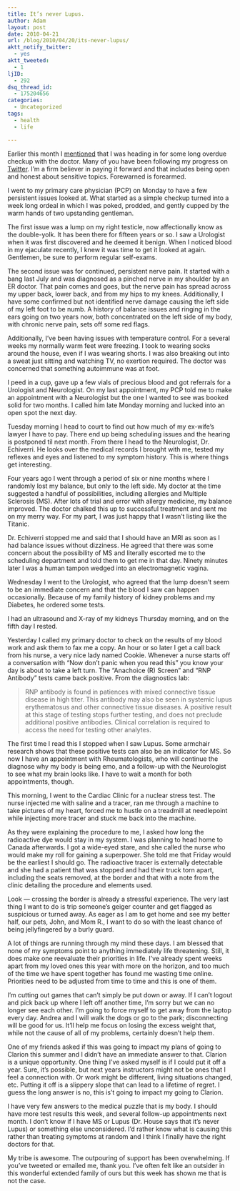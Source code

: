 ```yaml
---
title: It’s never Lupus.
author: Adam
layout: post
date: 2010-04-21
url: /blog/2010/04/20/its-never-lupus/
aktt_notify_twitter:
  - yes
aktt_tweeted:
  - 1
ljID:
  - 292
dsq_thread_id:
  - 175204656
categories:
  - Uncategorized
tags:
  - health
  - life

---
```

Earlier this month I [mentioned][1] that I was heading in for some long overdue checkup with the doctor. Many of you have been following my progress on [Twitter][2]. I’m a firm believer in paying it forward and that includes being open and honest about sensitive topics. Forewarned is forearmed.

<!--more-->

I went to my primary care physician (PCP) on Monday to have a few persistent issues looked at. What started as a simple checkup turned into a week long ordeal in which I was poked, prodded, and gently cupped by the warm hands of two upstanding gentleman.

The first issue was a lump on my right testicle, now affectionally know as the double-yolk. It has been there for fifteen years or so. I saw a Urologist when it was first discovered and he deemed it benign. When I noticed blood in my ejaculate recently, I knew it was time to get it looked at again. Gentlemen, be sure to perform regular self-exams.

The second issue was for continued, persistent nerve pain. It started with a bang last July and was diagnosed as a pinched nerve in my shoulder by an ER doctor. That pain comes and goes, but the nerve pain has spread across my upper back, lower back, and from my hips to my knees. Additionally, I have some confirmed but not identified nerve damage causing the left side of my left foot to be numb. A history of balance issues and ringing in the ears going on two years now, both concentrated on the left side of my body, with chronic nerve pain, sets off some red flags.

Additionally, I’ve been having issues with temperature control. For a several weeks my normally warm feet were freezing. I took to wearing socks around the house, even if I was wearing shorts. I was also breaking out into a sweat just sitting and watching TV, no exertion required. The doctor was concerned that something autoimmune was at foot.

I peed in a cup, gave up a few vials of precious blood and got referrals for a Urologist and Neurologist. On my last appointment, my PCP told me to make an appointment with a Neurologist but the one I wanted to see was booked solid for two months. I called him late Monday morning and lucked into an open spot the next day.

Tuesday morning I head to court to find out how much of my ex-wife’s lawyer I have to pay. There end up being scheduling issues and the hearing is postponed til next month. From there I head to the Neurologist, Dr. Echiverri. He looks over the medical records I brought with me, tested my reflexes and eyes and listened to my symptom history. This is where things get interesting.

Four years ago I went through a period of six or nine months where I randomly lost my balance, but only to the left side. My doctor at the time suggested a handful of possibilities, including allergies and Multiple Sclerosis (MS). After lots of trial and error with allergy medicine, my balance improved. The doctor chalked this up to successful treatment and sent me on my merry way. For my part, I was just happy that I wasn’t listing like the Titanic.

Dr. Echiverri stopped me and said that I should have an MRI as soon as I had balance issues without dizziness. He agreed that there was some concern about the possibility of MS and literally escorted me to the scheduling department and told them to get me in that day. Ninety minutes later I was a human tampon wedged into an electromagnetic vagina.

Wednesday I went to the Urologist, who agreed that the lump doesn’t seem to be an immediate concern and that the blood I saw can happen occasionally. Because of my family history of kidney problems and my Diabetes, he ordered some tests.

I had an ultrasound and X-ray of my kidneys Thursday morning, and on the fifth day I rested.

Yesterday I called my primary doctor to check on the results of my blood work and ask them to fax me a copy. An hour or so later I get a call back from his nurse, a very nice lady named Cookie. Whenever a nurse starts off a conversation with “Now don’t panic when you read this” you know your day is about to take a left turn. The “Anachoice (R) Screen” and “RNP Antibody” tests came back positive. From the diagnostics lab:

> RNP antibody is found in patiences with mixed connective tissue disease in high titer. This antibody may also be seen in systemic lupus erythematosus and other connective tissue diseases. A positive result at this stage of testing stops further testing, and does not preclude additional positive antibodies. Clinical correlation is required to access the need for testing other analytes.

The first time I read this I stopped when I saw Lupus. Some armchair research shows that these positive tests can also be an indicator for MS. So now I have an appointment with Rheumatologists, who will continue the diagnose why my body is being emo, and a follow-up with the Neurologist to see what my brain looks like. I have to wait a month for both appointments, though.

This morning, I went to the Cardiac Clinic for a nuclear stress test. The nurse injected me with saline and a tracer, ran me through a machine to take pictures of my heart, forced me to hustle on a treadmill at needlepoint while injecting more tracer and stuck me back into the machine.

As they were explaining the procedure to me, I asked how long the radioactive dye would stay in my system. I was planning to head home to Canada afterwards. I got a wide-eyed stare, and she called the nurse who would make my roll for gaining a superpower. She told me that Friday would be the earliest I should go. The radioactive tracer is externally detectable and she had a patient that was stopped and had their truck torn apart, including the seats removed, at the border and that with a note from the clinic detailing the procedure and elements used.

Look &#8212; crossing the border is already a stressful experience. The very last thing I want to do is trip someone’s geiger counter and get flagged as suspicious or turned away. As eager as I am to get home and see my better half, our pets, John, and Mom R., I want to do so with the least chance of being jellyfingered by a burly guard.

A lot of things are running through my mind these days. I am blessed that none of my symptoms point to anything immediately life threatening. Still, it does make one reevaluate their priorities in life. I’ve already spent weeks apart from my loved ones this year with more on the horizon, and too much of the time we have spent together has found me wasting time online. Priorities need to be adjusted from time to time and this is one of them.

I’m cutting out games that can’t simply be put down or away. If I can’t logout and pick back up where I left off another time, I’m sorry but we can no longer see each other. I’m going to force myself to get away from the laptop every day. Andrea and I will walk the dogs or go to the park; disconnecting will be good for us. It’ll help me focus on losing the excess weight that, while not the cause of all of my problems, certainly doesn’t help them.

One of my friends asked if this was going to impact my plans of going to Clarion this summer and I didn’t have an immediate answer to that. Clarion is a unique opportunity. One thing I’ve asked myself is if I could put it off a year. Sure, it’s possible, but next years instructors might not be ones that I feel a connection with. Or work might be different, living situations changed, etc. Putting it off is a slippery slope that can lead to a lifetime of regret. I guess the long answer is no, this is’t going to impact my going to Clarion.

I have very few answers to the medical puzzle that is my body. I should have more test results this week, and several follow-up appointments next month. I don’t know if I have MS or Lupus (Dr. House says that it’s never Lupus) or something else unconsidered. I’d rather know what is causing this rather than treating symptoms at random and I think I finally have the right doctors for that.

My tribe is awesome. The outpouring of support has been overwhelming. If you’ve tweeted or emailed me, thank you. I’ve often felt like an outsider in this wonderful extended family of ours but this week has shown me that is not the case.

 [1]: http://www.adamisrael.com/blog/2010/04/10/the-state-of-adam/
 [2]: http://twitter.com/AdamIsrael